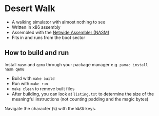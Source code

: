 Desert Walk
===========

- A walking simulator with almost nothing to see
- Written in x86 assembly
- Assembled with the [Netwide Assembler (NASM)](https://en.wikipedia.org/wiki/Netwide_Assembler)
- Fits in and runs from the boot sector

How to build and run
--------------------

Install `nasm` and `qemu` through your package manager
e.g. `pamac install nasm qemu`

- Build with `make build`
- Run with `make run`
- `make clean` to remove built files
- After building, you can look at `listing.txt` to determine the size of the meaningful instructions (not counting padding and the magic bytes)

Navigate the character (`%`) with the `WASD` keys.
